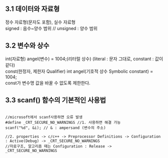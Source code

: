 ## 3.1 데이터와 자료형
정수 자료형(문자도 포함), 실수 자료형<br>
signed : 음수~양수 범위 // unsigned : 양수 범위
<br>

## 3.2 변수와 상수
int(자료형) angel(변수) = 1004;(리터럴 상수) (literal : 문자 그대로, constant : 값이 같다)<br>
const(한정자, 제한자 Qualifier) int angel(기호적 상수 Symbolic constant) = 1004;<br>
const가 변수명 값을 바꿀 수 없도록 제한한다.
<br>

## 3.3 scanf() 함수의 기본적인 사용법
<pre>
<code>
//microsoft에서 scanf사용하면 오류 발생
#define _CRT_SECURE_NO_WARNINGS //1. 사용하면 해결 가능
scanf("%d", &i); // & : ampersand (변수의 주소)

//2. properties -> c/c++ -> Preprocessor Definitions -> Configuration : Active(Debug) -> _CRT_SECURE_NO_WARNINGS
//자료구조, 알고리즘 때는 Configuration : Release -> _CRT_SECURE_NO_WARNINGS
</code>
</pre>
